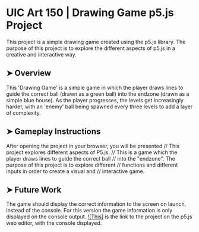 # UIC Art 150 | Drawing Game p5.js Project
This project is a simple drawing game created using the p5.js library. The purpose of this project is to explore the different aspects of p5.js in a creative and interactive way.

## ➤ Overview
This 'Drawing Game' is a simple game in which the player draws lines to guide the correct ball (drawn as a green ball) into the endzone (drawn as a simple blue house). As the player progresses, the levels get increasingly harder, with an 'enemy' ball being spawned every three levels to add a layer of complexity.

## ➤ Gameplay Instructions
After opening the project in your browser, you will be presented 
// This project explores different aspects of P5.js.
// This is a game which the player draws lines to guide the correct ball
// into the "endzone". The purpose of this project is to explore different
// functions and different inputs in order to create a visual and
// interactive game.

## ➤ Future Work
The game should display the correct information to the screen on launch, instead of the console. For this version the game information is only displayed on the console output. [![This]](https://editor.p5js.org/dariusalasu/sketches/sSWfJSRrg) is the link to the project on the p5.js web editor, with the console displayed.

